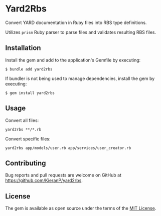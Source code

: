 # Yard2Rbs

Convert YARD documentation in Ruby files into RBS type definitions.

Utilizes `prism` Ruby parser to parse files and validates resulting RBS files.

## Installation

Install the gem and add to the application's Gemfile by executing:

    $ bundle add yard2rbs

If bundler is not being used to manage dependencies, install the gem by executing:

    $ gem install yard2rbs

## Usage

Convert all files:

```
yard2rbs **/*.rb
```

Convert specific files:

```
yard2rbs app/models/user.rb app/services/user_creator.rb
```

## Contributing

Bug reports and pull requests are welcome on GitHub at https://github.com/KieranP/yard2rbs.

## License

The gem is available as open source under the terms of the [MIT License](https://opensource.org/licenses/MIT).
